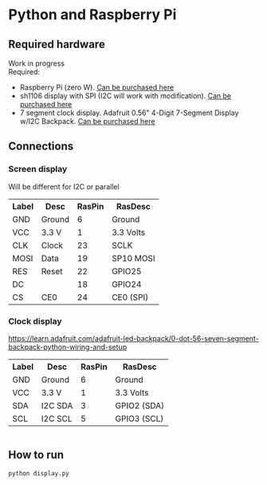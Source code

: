 # Python and Raspberry Pi
## Required hardware
Work in progress <br>
Required:<br>
<ul>
<li>Raspberry Pi (zero W). <a href=https://www.adafruit.com/product/3400>Can be purchased here</a></li>
<li>sh1106 display with SPI (I2C will work with modification). <a href=https://www.amazon.com/gp/product/B01N1LZT8L/>Can be purchased here</a></li>
<li>7 segment clock display.  Adafruit 0.56" 4-Digit 7-Segment Display w/I2C Backpack. <a href=https://www.adafruit.com/product/3400>Can be purchased here</a></ul>
</ul>

## Connections

### Screen display
Will be different for I2C or parallel
<table>
<tr><th>Label</th><th>Desc</th><th>RasPin</th><th>RasDesc</th></tr>
<tr><td>GND</td><td>Ground</td><td>6</td><td>Ground</td></tr>
<tr><td>VCC</td><td>3.3 V</td><td>1</td><td>3.3 Volts</td></tr>
<tr><td>CLK</td><td>Clock</td><td>23</td><td>SCLK</td></tr>
<tr><td>MOSI</td><td>Data</td><td>19</td><td>SP10 MOSI</td></tr>
<tr><td>RES</td><td>Reset</td><td>22</td><td>GPIO25</td></tr>
<tr><td>DC</td><td></td><td>18</td><td>GPIO24</td></tr>
<tr><td>CS</td><td>CE0</td><td>24</td><td>CE0 (SPI)</td></tr>
</table>

### Clock display
https://learn.adafruit.com/adafruit-led-backpack/0-dot-56-seven-segment-backpack-python-wiring-and-setup
<table>
<tr><th>Label</th><th>Desc</th><th>RasPin</th><th>RasDesc</th></tr>
<tr><td>GND</td><td>Ground</td><td>6</td><td>Ground</td></tr>
<tr><td>VCC</td><td>3.3 V</td><td>1</td><td>3.3 Volts</td></tr>
<tr><td>SDA</td><td>I2C SDA</td><td>3</td><td>GPIO2 (SDA)</td></tr>
<tr><td>SCL</td><td>I2C SCL</td><td>5</td><td>GPIO3 (SCL)</td></tr>
</table>
<a href="https://learn.adafruit.com/adafruit-led-backpack/0-dot-56-seven-segment-backpack-python-wiring-and-setup">
<img source="./Adafruit_056_7_segment_backpack.png">
</a>

## How to run
`python display.py`

